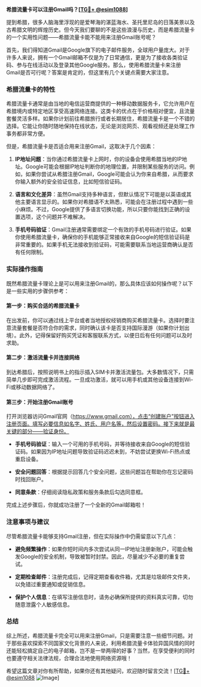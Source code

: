 **希腊流量卡可以注册Gmail吗？[[TG💪+ @esim1088](https://t.me/s/esim1088)]**

提到希腊，很多人脑海里浮现的是爱琴海的湛蓝海水、圣托里尼岛的日落美景以及古希腊文明的辉煌历史。但今天我们要聊的不是这些浪漫与历史，而是希腊流量卡的一个实用性问题——希腊流量卡能不能用来注册Gmail账号呢？

首先，我们得知道Gmail是Google旗下的电子邮件服务，全球用户量庞大。对于许多人来说，拥有一个Gmail邮箱不仅是为了日常通信，更是为了接收各类验证码、参与在线活动以及登录其他Google服务。那么，使用希腊流量卡来注册Gmail是否可行呢？答案是肯定的，但这里有几个关键点需要大家注意。

### 希腊流量卡的特性

希腊流量卡通常是由当地的电信运营商提供的一种移动数据服务卡，它允许用户在希腊境内或特定地区享受高速网络连接。这类卡的优点在于价格相对便宜，且流量套餐灵活多样。如果你计划前往希腊旅行或者长期居住，希腊流量卡是一个不错的选择。它能让你随时随地保持在线状态，无论是浏览网页、观看视频还是处理工作事务都非常方便。

但是，希腊流量卡是否适合用来注册Gmail，这取决于几个因素：

1. **IP地址问题**：当你通过希腊流量卡上网时，你的设备会使用希腊当地的IP地址。Google可能会根据IP地址判断你的地理位置，并限制某些服务的访问。例如，如果你尝试从希腊注册Gmail，Google可能会认为你来自希腊，从而要求你输入额外的安全验证信息，比如短信验证码。

2. **语言和文化差异**：虽然Gmail支持多种语言，但默认情况下可能是以英语或其他主要语言显示的。如果你对希腊语不太熟悉，可能会在注册过程中遇到一些小麻烦。不过，Google提供了多语言切换功能，所以只要你能找到正确的设置选项，这个问题并不难解决。

3. **手机号码验证**：Gmail注册通常需要绑定一个有效的手机号码进行验证。如果你使用希腊流量卡，确保你的手机能够正常接收来自Google的短信验证码是非常重要的。如果手机无法接收到验证码，可能需要联系当地运营商确认是否有任何限制。

### 实际操作指南

既然希腊流量卡理论上是可以用来注册Gmail的，那么具体应该如何操作呢？以下是一些实用的步骤供参考：

#### 第一步：购买合适的希腊流量卡
在出发前，你可以通过线上平台或者当地授权经销商购买希腊流量卡。选择时要注意流量套餐是否符合你的需求，同时确认该卡是否支持国际漫游（如果你计划出境）。此外，记得保留好购买凭证和客服联系方式，以便日后有任何问题可以及时求助。

#### 第二步：激活流量卡并连接网络
到达希腊后，按照说明书上的指示插入SIM卡并激活流量包。大多数情况下，只需简单几步即可完成激活流程。一旦成功激活，就可以用手机或其他设备连接到Wi-Fi或移动数据网络了。

#### 第三步：开始注册Gmail账号
打开浏览器访问Gmail官网（https://www.gmail.com），点击“创建账户”按钮进入注册页面。填写必要信息如名字、姓氏、用户名等，然后设置密码。接下来就是最关键的部分——验证身份。

- **手机号码验证**：输入一个可用的手机号码，并等待接收来自Google的短信验证码。如果因为IP地址问题导致验证码迟迟未到，不妨尝试更换Wi-Fi热点或重启设备。
  
- **安全问题回答**：根据提示回答几个安全问题，这些问题旨在帮助你在忘记密码时找回账户。

- **同意条款**：仔细阅读隐私政策和服务条款后勾选同意框。

完成上述步骤后，你就成功注册了一个全新的Gmail邮箱啦！

### 注意事项与建议

尽管希腊流量卡能够支持Gmail注册，但在实际操作中仍需留意以下几点：

- **避免频繁操作**：如果你短时间内多次尝试从同一IP地址注册新账户，可能会触发Google的安全机制，导致被暂时封禁。因此，尽量减少不必要的重复尝试。
  
- **定期检查邮件**：注册完成后，记得定期查看收件箱，尤其是垃圾邮件文件夹，以免错过重要通知或促销信息。

- **保护个人信息**：在填写注册信息时，请务必确保所提供的资料真实可靠，切勿随意泄露个人敏感信息。

### 总结

综上所述，希腊流量卡完全可以用来注册Gmail，只是需要注意一些细节问题。对于那些喜欢探索不同国家文化背景的人来说，利用希腊流量卡体验异国风情的同时还能轻松搞定自己的电子邮箱，岂不是一举两得的好事？当然，在享受便利的同时也要遵守相关法律法规，合理合法地使用网络资源哦！

希望这篇文章对你有所帮助，如果你还有其他疑问，欢迎随时留言交流！[[TG💪+ @esim1088](https://t.me/s/esim1088) ![Image](https://i.postimg.cc/4NQfJmqS/Snipaste-2025-05-13-00-14-12.png)]